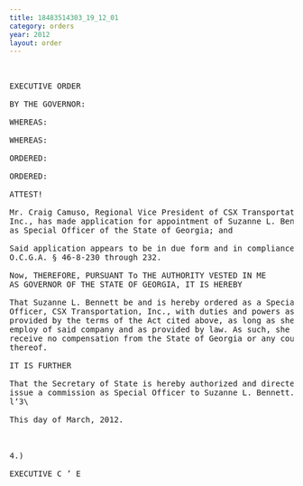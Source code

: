 ```yaml
---
title: 18483514303_19_12_01
category: orders
year: 2012
layout: order
---
```


<pre> 

EXECUTIVE ORDER

BY THE GOVERNOR:

WHEREAS:

WHEREAS:

ORDERED:

ORDERED:

ATTEST!

Mr. Craig Camuso, Regional Vice President of CSX Transportation,
Inc., has made application for appointment of Suzanne L. Bennett
as Special Officer of the State of Georgia; and

Said application appears to be in due form and in compliance with
O.C.G.A. § 46-8-230 through 232.

Now, THEREFORE, PURSUANT To THE AUTHORITY VESTED IN ME
AS GOVERNOR OF THE STATE OF GEORGIA, IT IS HEREBY

That Suzanne L. Bennett be and is hereby ordered as a Special
Officer, CSX Transportation, Inc., with duties and powers as
provided by the terms of the Act cited above, as long as she is in the
employ of said company and as provided by law. As such, she shall
receive no compensation from the State of Georgia or any county
thereof.

IT IS FURTHER

That the Secretary of State is hereby authorized and directed to
issue a commission as Special Officer to Suzanne L. Bennett.
l‘3\

This day of March, 2012.

 

4.) 

EXECUTIVE C ’ E

</pre>
